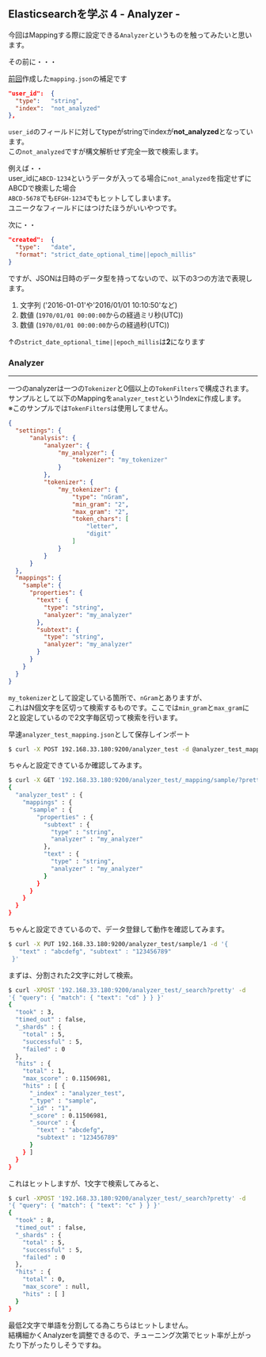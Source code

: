 ## Elasticsearchを学ぶ 4 - Analyzer -

今回はMappingする際に設定できる`Analyzer`というものを触ってみたいと思います。

その前に・・・

[前回](http://developabout0309.blogspot.jp/2016/02/elasticsearch-3-mapping.html)作成した`mapping.json`の補足です

```json
"user_id":  {
  "type":   "string",
  "index":  "not_analyzed"
},
```

`user_id`のフィールドに対してtypeがstringでindexが**not_analyzed**となっています。<br>
この`not_analyzed`ですが構文解析せず完全一致で検索します。

例えば・・<br>
user_idに`ABCD-1234`というデータが入ってる場合に`not_analyzed`を指定せずにABCDで検索した場合<br>
`ABCD-5678`でも`EFGH-1234`でもヒットしてしまいます。<br>
ユニークなフィールドにはつけたほうがいいやつです。

次に・・
```json
"created":  {
  "type":   "date",
  "format": "strict_date_optional_time||epoch_millis"
}
```
ですが、JSONは日時のデータ型を持ってないので、以下の3つの方法で表現します。

1. 文字列 ('2016-01-01'や'2016/01/01 10:10:50'など)
2. 数値 (`1970/01/01 00:00:00`からの経過ミリ秒(UTC))
3. 数値 (`1970/01/01 00:00:00`からの経過秒(UTC))

↑の`strict_date_optional_time||epoch_millis`は**2**になります


### Analyzer
****

一つのanalyzerは一つの`Tokenizer`と0個以上の`TokenFilters`で構成されます。<br>
サンプルとして以下のMappingを`analyzer_test`というIndexに作成します。<br>
※このサンプルでは`TokenFilters`は使用してません。
```json
{
  "settings": {
      "analysis": {
          "analyzer": {
              "my_analyzer": {
                  "tokenizer": "my_tokenizer"
              }
          },
          "tokenizer": {
              "my_tokenizer": {
                  "type": "nGram",
                  "min_gram": "2",
                  "max_gram": "2",
                  "token_chars": [
                      "letter",
                      "digit"
                  ]
              }
          }
      }
  },
  "mappings": {
    "sample": {
      "properties": {
        "text": {
          "type": "string",
          "analyzer": "my_analyzer"
        },
        "subtext": {
          "type": "string",
          "analyzer": "my_analyzer"
        }
      }
    }
  }
}
```

`my_tokenizer`として設定している箇所で、`nGram`とありますが、<br>
これはN個文字を区切って検索するものです。ここでは`min_gram`と`max_gram`に<br>
2と設定しているので2文字毎区切って検索を行います。

早速`analyzer_test_mapping.json`として保存しインポート
```sh
$ curl -X POST 192.168.33.180:9200/analyzer_test -d @analyzer_test_mapping.json
```

ちゃんと設定できているか確認してみます。

```sh
$ curl -X GET '192.168.33.180:9200/analyzer_test/_mapping/sample/?pretty'
{
  "analyzer_test" : {
    "mappings" : {
      "sample" : {
        "properties" : {
          "subtext" : {
            "type" : "string",
            "analyzer" : "my_analyzer"
          },
          "text" : {
            "type" : "string",
            "analyzer" : "my_analyzer"
          }
        }
      }
    }
  }
}
```

ちゃんと設定できているので、データ登録して動作を確認してみます。

```sh
$ curl -X PUT 192.168.33.180:9200/analyzer_test/sample/1 -d '{
   "text" : "abcdefg", "subtext" : "123456789"
 }'
```

まずは、分割された2文字に対して検索。<br>
```sh
$ curl -XPOST '192.168.33.180:9200/analyzer_test/_search?pretty' -d
'{ "query": { "match": { "text": "cd" } } }'
{
  "took" : 3,
  "timed_out" : false,
  "_shards" : {
    "total" : 5,
    "successful" : 5,
    "failed" : 0
  },
  "hits" : {
    "total" : 1,
    "max_score" : 0.11506981,
    "hits" : [ {
      "_index" : "analyzer_test",
      "_type" : "sample",
      "_id" : "1",
      "_score" : 0.11506981,
      "_source" : {
        "text" : "abcdefg",
        "subtext" : "123456789"
      }
    } ]
  }
}
```

これはヒットしますが、1文字で検索してみると、
```sh
$ curl -XPOST '192.168.33.180:9200/analyzer_test/_search?pretty' -d
'{ "query": { "match": { "text": "c" } } }'
{
  "took" : 8,
  "timed_out" : false,
  "_shards" : {
    "total" : 5,
    "successful" : 5,
    "failed" : 0
  },
  "hits" : {
    "total" : 0,
    "max_score" : null,
    "hits" : [ ]
  }
}
```

最低2文字で単語を分割してる為こちらはヒットしません。<br>
結構細かくAnalyzerを調整できるので、チューニング次第でヒット率が上がったり下がったりしそうですね。
